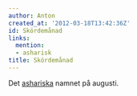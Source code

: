 ```yaml
---
author: Anton
created_at: '2012-03-18T13:42:36Z'
id: Skördemånad
links:
  mention:
  - asharisk
title: Skördemånad
---
```


Det [ashariska] namnet på augusti.

  [ashariska]: asharisk
